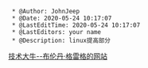 ```
 * @Author: JohnJeep
 * @Date: 2020-05-24 10:17:07
 * @LastEditTime: 2020-05-24 10:17:07
 * @LastEditors: your name
 * @Description: linux提高部分
```
[技术大牛--布伦丹·格雷格的网站](http://www.brendangregg.com/index.html)